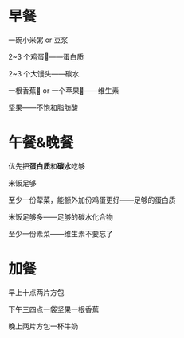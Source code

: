 # 早餐
一碗小米粥  or 豆浆

2~3 个鸡蛋🥚——蛋白质

2~3 个大馒头——碳水

一根香蕉🍌 or 一个苹果🍎——维生素

坚果——不饱和脂肪酸

# 午餐&晚餐
优先把**蛋白质**和**碳水**吃够

米饭足够

至少一份荤菜，能额外加份鸡蛋更好——足够的蛋白质

米饭足够多——足够的碳水化合物

至少一份素菜——维生素不要忘了






# 加餐
早上十点两片方包

下午三四点一袋坚果一根香蕉

晚上两片方包一杯牛奶